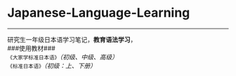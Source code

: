 ﻿# Japanese-Language-Learning                        
--------------------------------------                                      
研究生一年级日本语学习笔记，**教育语法学习**，                            
###使用教材###                         
`《大家学标准日本语》`*（初级、中级、高级）*                                
`《标准日本语》`*（初级：上、下册）*                           
